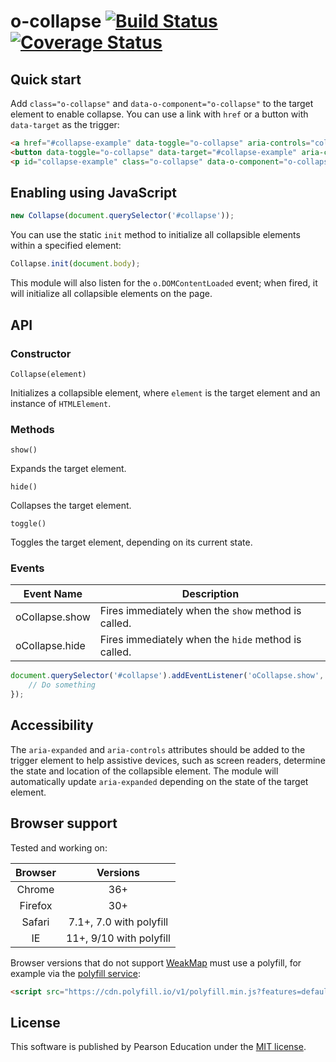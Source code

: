 # o-collapse [![Build Status](https://travis-ci.org/Pearson-Higher-Ed/o-collapse.svg?branch=master)](https://travis-ci.org/Pearson-Higher-Ed/o-collapse) [![Coverage Status](https://coveralls.io/repos/Pearson-Higher-Ed/o-collapse/badge.svg?branch=master&service=github)](https://coveralls.io/github/Pearson-Higher-Ed/o-collapse?branch=master)

## Quick start

Add `class="o-collapse"` and `data-o-component="o-collapse"` to the target element to enable collapse. You can use a link with `href` or a button with `data-target` as the trigger:

```html
<a href="#collapse-example" data-toggle="o-collapse" aria-controls="collapse-example" aria-expanded="false">Link trigger</a>
<button data-toggle="o-collapse" data-target="#collapse-example" aria-controls="collapse-example" aria-expanded="false">Button trigger</button>
<p id="collapse-example" class="o-collapse" data-o-component="o-collapse">Quisque in tortor finibus, dictum sem vel, convallis felis. Nunc ac mi in urna euismod eleifend in vitae augue. Suspendisse blandit feugiat vulputate. Praesent sit amet fringilla eros. Mauris nunc nisl, laoreet sit amet molestie vitae, sodales et diam.</p>
```

## Enabling using JavaScript

```js
new Collapse(document.querySelector('#collapse'));
```

You can use the static `init` method to initialize all collapsible elements within a specified element:

```js
Collapse.init(document.body);
```

This module will also listen for the `o.DOMContentLoaded` event; when fired, it will initialize all collapsible elements on the page.

## API

### Constructor

`Collapse(element)`

Initializes a collapsible element, where `element` is the target element and an instance of `HTMLElement`.

### Methods

`show()`

Expands the target element.

`hide()`

Collapses the target element.

`toggle()`

Toggles the target element, depending on its current state.

### Events

| Event Name               | Description                                         |
|--------------------------|-----------------------------------------------------|
| oCollapse.show           | Fires immediately when the `show` method is called. |
| oCollapse.hide           | Fires immediately when the `hide` method is called. |

```js
document.querySelector('#collapse').addEventListener('oCollapse.show', function (e) {
	// Do something
});
```

## Accessibility

The `aria-expanded` and `aria-controls` attributes should be added to the trigger element to help assistive devices, such as screen readers, determine the state and location of the collapsible element. The module will automatically update `aria-expanded` depending on the state of the target element.

## Browser support

Tested and working on:

|  Browser   | Versions                  |
|:----------:|:-------------------------:|
|   Chrome   |   36+                     |
|   Firefox  |   30+                     |
|   Safari   |   7.1+, 7.0 with polyfill |
|   IE       |   11+, 9/10 with polyfill |

Browser versions that do not support [WeakMap](https://developer.mozilla.org/en-US/docs/Web/JavaScript/Reference/Global_Objects/WeakMap) must use a polyfill, for example via the [polyfill service](https://cdn.polyfill.io/v1/docs/):

```html
<script src="https://cdn.polyfill.io/v1/polyfill.min.js?features=default,WeakMap"></script>
```

## License

This software is published by Pearson Education under the [MIT license](LICENSE).
